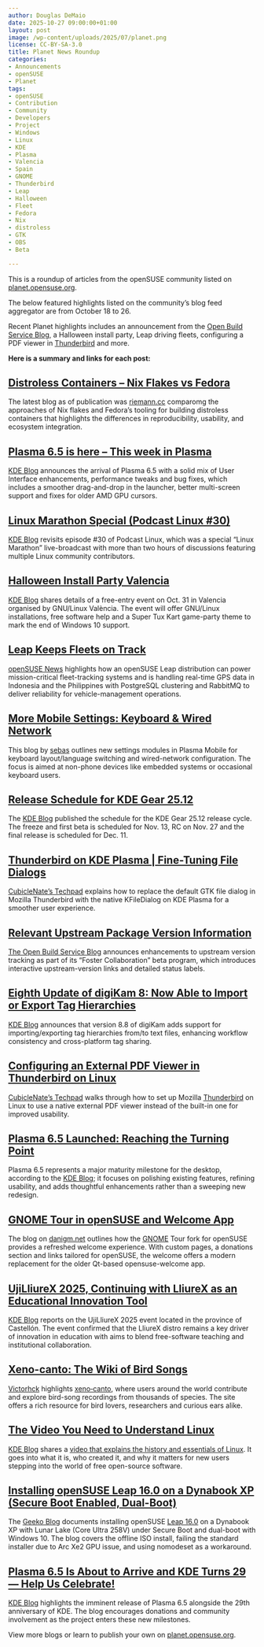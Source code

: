```yaml
---
author: Douglas DeMaio 
date: 2025-10-27 09:00:00+01:00
layout: post
image: /wp-content/uploads/2025/07/planet.png
license: CC-BY-SA-3.0
title: Planet News Roundup
categories:
- Announcements
- openSUSE
- Planet
tags:
- openSUSE
- Contribution
- Community
- Developers
- Project
- Windows
- Linux 
- KDE
- Plasma
- Valencia
- Spain
- GNOME
- Thunderbird
- Leap
- Halloween
- Fleet
- Fedora
- Nix
- distroless
- GTK
- OBS
- Beta

---
```



This is a roundup of articles from the openSUSE community listed on [planet.opensuse.org](https://planet.opensuse.org). 


The below featured highlights listed on the community’s blog feed aggregator are from October 18 to 26. 


Recent Planet highlights includes an announcement from the [Open Build Service Blog](https://openbuildservice.org/), a Halloween install party, Leap driving fleets, configuring a PDF viewer in [Thunderbird](https://www.thunderbird.net/) and more.


**Here is a summary and links for each post:**


## [Distroless Containers – Nix Flakes vs Fedora](https://blog.riemann.cc/digitalisation/2025/10/26/distroless-containers-nix-flakes-vs-fedora/)  
The latest blog as of publication was [riemann.cc](https://blog.riemann.cc/) comparomg the approaches of Nix flakes and Fedora’s tooling for building distroless containers that highlights the differences in reproducibility, usability, and ecosystem integration.

## [Plasma 6.5 is here – This week in Plasma](https://www.kdeblog.com/plasma-6-5-ya-esta-aqui-esta-semana-en-plasma.html)  
[KDE Blog](https://www.kdeblog.com/) announces the arrival of Plasma 6.5 with a solid mix of User Interface enhancements, performance tweaks and bug fixes, which includes a smoother drag-and-drop in the launcher, better multi-screen support and fixes for older AMD GPU cursors.

## [Linux Marathon Special (Podcast Linux #30)](https://www.kdeblog.com/trigesimo-audio-de-podcast-linux-especial-maraton-linuxero-podcast-linux-30.html)  
[KDE Blog](https://www.kdeblog.com/) revisits episode #30 of Podcast Linux, which was a special “Linux Marathon” live-broadcast with more than two hours of discussions featuring multiple Linux community contributors.  

## [Halloween Install Party Valencia](https://www.kdeblog.com/halloween-install-party-valencia-31-de-octubre.html)  
[KDE Blog](https://www.kdeblog.com/) shares details of a free-entry event on Oct. 31 in Valencia organised by GNU/Linux València. The event will offer GNU/Linux installations, free software help and a Super Tux Kart game-party theme to mark the end of Windows 10 support. 

## [Leap Keeps Fleets on Track](https://news.opensuse.org/2025/10/24/leap-keeps-fleets-on-track/)  
[openSUSE News](https://news.opensuse.org/) highlights how an openSUSE Leap distribution can power mission-critical fleet-tracking systems and is handling real-time GPS data in Indonesia and the Philippines with PostgreSQL clustering and RabbitMQ to deliver reliability for vehicle-management operations.  

## [More Mobile Settings: Keyboard & Wired Network](https://vizzzion.org/blog/2025/10/more-mobile-settings-keyboard-wired-network/)  
This blog by [sebas](https://vizZzion.org/) outlines new settings modules in Plasma Mobile for keyboard layout/language switching and wired-network configuration. The focus is aimed at non-phone devices like embedded systems or occasional keyboard users.  

## [Release Schedule for KDE Gear 25.12](https://www.kdeblog.com/calendario-de-lanzamientos-kde-gear-25-12-de-kde.html)  
The [KDE Blog](https://www.kdeblog.com/) published the schedule for the KDE Gear 25.12 release cycle. The freeze and first beta is scheduled for Nov. 13, RC on Nov. 27 and the final release is scheduled for Dec. 11.  

## [Thunderbird on KDE Plasma | Fine-Tuning File Dialogs](https://cubiclenate.com/2025/10/22/thunderbird-on-kde-plasma-fine-tuning-file-dialogs/)  
[CubicleNate’s Techpad](https://cubiclenate.com/) explains how to replace the default GTK file dialog in Mozilla Thunderbird with the native KFileDialog on KDE Plasma for a smoother user experience. 

## [Relevant Upstream Package Version Information](https://openbuildservice.org/2025/10/23/foster-collaboration/)  
[The Open Build Service Blog](https://openbuildservice.org/) announces enhancements to upstream version tracking as part of its “Foster Collaboration” beta program, which introduces interactive upstream-version links and detailed status labels.

## [Eighth Update of digiKam 8: Now Able to Import or Export Tag Hierarchies](https://www.kdeblog.com/octava-actualizacion-de-digikam-8-ahora-con-capacidad-para-importar-o-exportar-jerarquias-de-etiquetas.html)  
[KDE Blog](https://www.kdeblog.com/) announces that version 8.8 of digiKam adds support for importing/exporting tag hierarchies from/to text files, enhancing workflow consistency and cross-platform tag sharing. 

## [Configuring an External PDF Viewer in Thunderbird on Linux](https://cubiclenate.com/2025/10/21/configuring-an-external-pdf-viewer-in-thunderbird-on-linux/)  
[CubicleNate’s Techpad](https://cubiclenate.com/) walks through how to set up Mozilla [Thunderbird](https://www.thunderbird.net/) on Linux to use a native external PDF viewer instead of the built-in one for improved usability.  

## [Plasma 6.5 Launched: Reaching the Turning Point](https://www.kdeblog.com/lanzado-plasma-6-5-alcanzando-el-punto-de-inflexion.html)  
Plasma 6.5 represents a major maturity milestone for the desktop, according to the [KDE Blog](https://www.kdeblog.com/); it focuses on polishing existing features, refining usability, and adds thoughtful enhancements rather than a sweeping new redesign. 

## [GNOME Tour in openSUSE and Welcome App](https://danigm.net/gnome-tour-opensuse.html)  
The blog on [danigm.net](https://danigm.net/) outlines how the [GNOME](https://www.gnome.org/) Tour fork for openSUSE provides a refreshed welcome experience. With custom pages, a donations section and links tailored for openSUSE, the welcome offers a modern replacement for the older Qt-based opensuse-welcome app.  

## [UjiLliureX 2025, Continuing with LliureX as an Educational Innovation Tool](https://www.kdeblog.com/ujilliurex-2025-seguimos-con-lliurex-como-herramienta-de-innovacion-educativa.html)  
[KDE Blog](https://www.kdeblog.com/) reports on the UjiLliureX 2025 event located in the province of Castellón. The event confirmed that the LliureX distro remains a key driver of innovation in education with aims to blend free-software teaching and institutional collaboration.

## [Xeno-canto: The Wiki of Bird Songs](https://victorhckinthefreeworld.com/2025/10/19/xeno-canto-la-wiki-de-los-cantos-de-los-pajaros/)  
[Victorhck](https://victorhckinthefreeworld.com/) highlights [xeno‑canto](https://xeno-canto.org/), where users around the world contribute and explore bird-song recordings from thousands of species. The site offers a rich resource for bird lovers, researchers and curious ears alike. 

## [The Video You Need to Understand Linux](https://www.kdeblog.com/el-video-que-necesitabas-para-entender-linux.html)  
[KDE Blog](https://www.kdeblog.com/) shares a [video that explains the history and essentials of Linux](https://youtu.be/Edw3_137QUU?si=PF_301ID-15Sy3rW). It goes into what it is, who created it, and why it matters for new users stepping into the world of free open-source software. 

## [Installing openSUSE Leap 16.0 on a Dynabook XP (Secure Boot Enabled, Dual-Boot)](https://blog.geeko.jp/ftake/3555)  
The [Geeko Blog](https://blog.geeko.jp/) documents installing openSUSE [Leap 16.0](https://get.opensuse.org/leap/) on a Dynabook XP with Lunar Lake (Core Ultra 258V) under Secure Boot and dual-boot with Windows 10. The blog covers the offline ISO install, failing the standard installer due to Arc Xe2 GPU issue, and using nomodeset as a workaround.

## [Plasma 6.5 Is About to Arrive and KDE Turns 29 — Help Us Celebrate!](https://www.kdeblog.com/plasma-6-5-esta-al-caer-y-kde-cumple-29-anos-ayudanos-a-celebrarlo-esta-semana-en-plasma.html)  
[KDE Blog](https://www.kdeblog.com/) highlights the imminent release of Plasma 6.5 alongside the 29th anniversary of KDE. The blog encourages donations and community involvement as the project enters these new milestones.

View more blogs or learn to publish your own on [planet.opensuse.org](https://planet.opensuse.org).

<meta name="openSUSE, Open Source, development, Windows 10 end of support, Linux, secure operating systems, open source, plasma, gear, gnome, thunderbird, fleet, gps, Open Build Service, OBS, GTK" content="HTML,CSS,XML,JavaScript">
